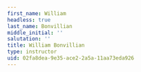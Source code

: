 ```yaml
---
first_name: William
headless: true
last_name: Bonvillian
middle_initial: ''
salutation: ''
title: William Bonvillian
type: instructor
uid: 02fa8dea-9e35-ace2-2a5a-11aa73eda926
---
```

